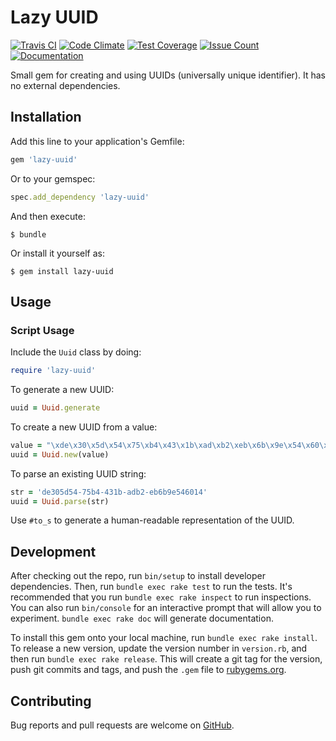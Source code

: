 Lazy UUID
=========

[![Travis CI](https://travis-ci.org/bluepixelmike/lazy-uuid.svg)](https://travis-ci.org/bluepixelmike/lazy-uuid)
[![Code Climate](https://codeclimate.com/github/bluepixelmike/lazy-uuid/badges/gpa.svg)](https://codeclimate.com/github/bluepixelmike/lazy-uuid)
[![Test Coverage](https://codeclimate.com/github/bluepixelmike/lazy-uuid/badges/coverage.svg)](https://codeclimate.com/github/bluepixelmike/lazy-uuid/coverage)
[![Issue Count](https://codeclimate.com/github/bluepixelmike/lazy-uuid/badges/issue_count.svg)](https://codeclimate.com/github/bluepixelmike/lazy-uuid)
[![Documentation](https://inch-ci.org/github/bluepixelmike/lazy-uuid.svg?branch=master)](http://www.rubydoc.info/github/bluepixelmike/lazy-uuid/master)

Small gem for creating and using UUIDs (universally unique identifier).
It has no external dependencies.

Installation
------------

Add this line to your application's Gemfile:

```ruby
gem 'lazy-uuid'
```

Or to your gemspec:

```ruby
spec.add_dependency 'lazy-uuid'
```

And then execute:

    $ bundle

Or install it yourself as:

    $ gem install lazy-uuid

Usage
-----

### Script Usage

Include the `Uuid` class by doing:

```ruby
require 'lazy-uuid'
```

To generate a new UUID:

```ruby
uuid = Uuid.generate
```

To create a new UUID from a value:

```ruby
value = "\xde\x30\x5d\x54\x75\xb4\x43\x1b\xad\xb2\xeb\x6b\x9e\x54\x60\x14"
uuid = Uuid.new(value)
```

To parse an existing UUID string:
```ruby
str = 'de305d54-75b4-431b-adb2-eb6b9e546014'
uuid = Uuid.parse(str)
```

Use `#to_s` to generate a human-readable representation of the UUID.

Development
-----------

After checking out the repo, run `bin/setup` to install developer dependencies.
Then, run `bundle exec rake test` to run the tests.
It's recommended that you run `bundle exec rake inspect` to run inspections.
You can also run `bin/console` for an interactive prompt that will allow you to experiment.
`bundle exec rake doc` will generate documentation.

To install this gem onto your local machine, run `bundle exec rake install`.
To release a new version, update the version number in `version.rb`, and then run `bundle exec rake release`.
This will create a git tag for the version, push git commits and tags, and push the `.gem` file to [rubygems.org](https://rubygems.org).

Contributing
------------

Bug reports and pull requests are welcome on [GitHub](https://github.com/bluepixelmike/lazy-uuid).
